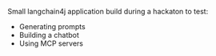 Small langchain4j application build during a hackaton to test:
* Generating prompts
* Building a chatbot
* Using MCP servers
